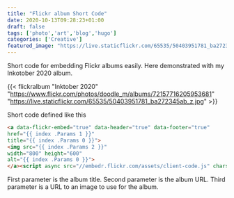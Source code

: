 ```yaml
---
title: "Flickr album Short Code"
date: 2020-10-13T09:28:23+01:00
draft: false
tags: ['photo','art','blog','hugo']
categories: ['Creative']
featured_image: "https://live.staticflickr.com/65535/50403951781_ba272345ab_z.jpg"
---
```


Short code for embedding Flickr albums easily.
Here demonstrated with my Inkotober 2020 album.

{{< flickralbum "Inktober 2020"
           "https://www.flickr.com/photos/doodle_m/albums/72157716205953681"
           "https://live.staticflickr.com/65535/50403951781_ba272345ab_z.jpg" >}}

Short code defined like this

```html
<a data-flickr-embed="true" data-header="true" data-footer="true"
href="{{ index .Params 1 }}"
title="{{ index .Params 0 }}">
<img src="{{ index .Params 2 }}"
width="800" height="600"
alt="{{ index .Params 0 }}">
</a><script async src="//embedr.flickr.com/assets/client-code.js" charset="utf-8"></script>
```

First parameter is the album title.
Second parameter is the album URL.
Third parameter is a URL to an image to use for the album.

